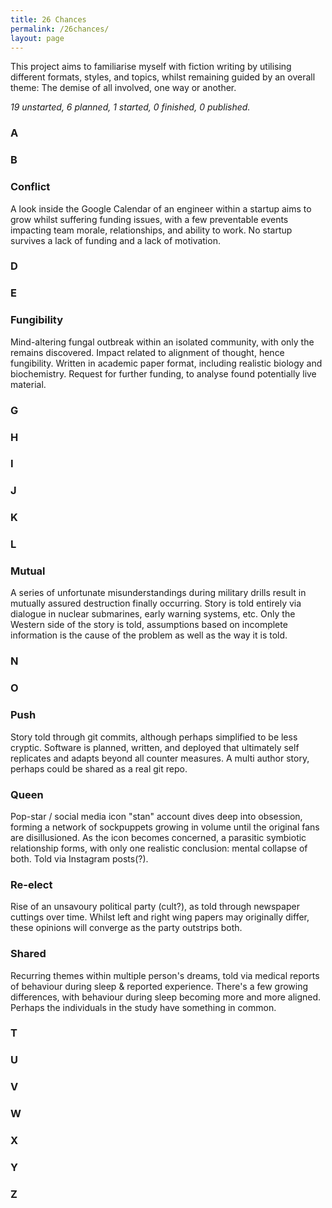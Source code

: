 ```yaml
---
title: 26 Chances
permalink: /26chances/
layout: page
---
```


This project aims to familiarise myself with fiction writing by utilising different formats, styles, and topics, whilst remaining guided by an overall theme: The demise of all involved, one way or another.

*19 unstarted, 6 planned, 1 started, 0 finished, 0 published.*

### A
### B

### **C**onflict

A look inside the Google Calendar of an engineer within a startup aims to grow whilst suffering funding issues, with a few preventable events impacting team morale, relationships, and ability to work. No startup survives a lack of funding and a lack of motivation. 

### D
### E

### **F**ungibility

Mind-altering fungal outbreak within an isolated community, with only the remains discovered. Impact related to alignment of thought, hence fungibility. Written in academic paper format, including realistic biology and biochemistry. Request for further funding, to analyse found potentially live material.

### G
### H
### I
### J
### K
### L

### **M**utual

A series of unfortunate misunderstandings during military drills result in mutually assured destruction finally occurring. Story is told entirely via dialogue in nuclear submarines, early warning systems, etc. Only the Western side of the story is told, assumptions based on incomplete information is the cause of the problem as well as the way it is told.

### N
### O

### **P**ush

Story told through git commits, although perhaps simplified to be less cryptic. Software is planned, written, and deployed that ultimately self replicates and adapts beyond all counter measures. A multi author story, perhaps could be shared as a real git repo.

### **Q**ueen

Pop-star / social media icon "stan" account dives deep into obsession, forming a network of sockpuppets growing in volume until the original fans are disillusioned. As the icon becomes concerned, a parasitic symbiotic relationship forms, with only one realistic conclusion: mental collapse of both. Told via Instagram posts(?).

### **R**e-elect

Rise of an unsavoury political party (cult?), as told through newspaper cuttings over time. Whilst left and right wing papers may originally differ, these opinions will converge as the party outstrips both. 

### **S**hared

Recurring themes within multiple person's dreams, told via medical reports of behaviour during sleep & reported experience. There's a few growing differences, with behaviour during sleep becoming more and more aligned. Perhaps the individuals in the study have something in common.

### T
### U
### V
### W
### X
### Y
### Z